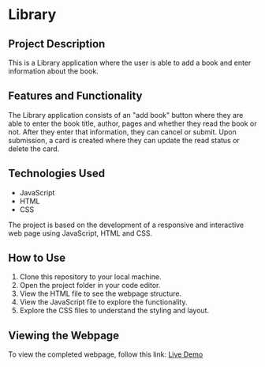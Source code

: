 # Library

## Project Description
This is a Library application where the user is able to add a book and enter information about the book.

## Features and Functionality
The Library application consists of an "add book" button where they are able to enter the book title, author, pages and whether they read the book or not. After they enter that information, they can cancel or submit. Upon submission, a card is created where they can update the read status or delete the card. 

## Technologies Used
- JavaScript
- HTML
- CSS

The project is based on the development of a responsive and interactive web page using JavaScript, HTML and CSS.

## How to Use
1. Clone this repository to your local machine.
2. Open the project folder in your code editor.
3. View the HTML file to see the webpage structure.
4. View the JavaScript file to explore the functionality.
5. Explore the CSS files to understand the styling and layout.

## Viewing the Webpage
To view the completed webpage, follow this link: [Live Demo](https://areeshajat.github.io/Library/)